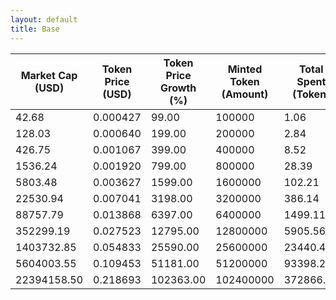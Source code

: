 ```yaml
---
layout: default
title: Base
---
```

| Market Cap (USD) | Token Price (USD) | Token Price Growth (%) | Minted Token (Amount) | Total Spent (Token) | Author Revenue (USD) | Platform Mint Fee (USD) |
|------------------|-------------------|------------------------|-----------------------|--------------------|-------------------------|-------------------------|
| 42.68 | 0.000427 | 99.00 | 100000 | 1.06 | 0.96 | 0.10 |
| 128.03 | 0.000640 | 199.00 | 200000 | 2.84 | 2.56 | 0.26 |
| 426.75 | 0.001067 | 399.00 | 400000 | 8.52 | 7.68 | 0.77 |
| 1536.24 | 0.001920 | 799.00 | 800000 | 28.39 | 25.60 | 2.56 |
| 5803.48 | 0.003627 | 1599.00 | 1600000 | 102.21 | 92.17 | 9.22 |
| 22530.94 | 0.007041 | 3198.00 | 3200000 | 386.14 | 348.21 | 34.82 |
| 88757.79 | 0.013868 | 6397.00 | 6400000 | 1499.11 | 1351.86 | 135.19 |
| 352299.19 | 0.027523 | 12795.00 | 12800000 | 5905.56 | 5325.47 | 532.55 |
| 1403732.85 | 0.054833 | 25590.00 | 25600000 | 23440.46 | 21137.95 | 2113.80 |
| 5604003.55 | 0.109453 | 51181.00 | 51200000 | 93398.28 | 84223.97 | 8422.40 |
| 22394158.50 | 0.218693 | 102363.00 | 102400000 | 372866.02 | 336240.21 | 33624.02 |
